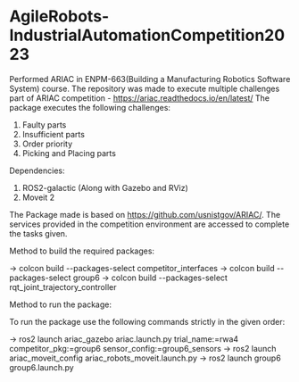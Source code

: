 # AgileRobots-IndustrialAutomationCompetition2023
Performed ARIAC in ENPM-663(Building a Manufacturing Robotics Software System) course.
The repository was made to execute multiple challenges part of ARIAC competition - https://ariac.readthedocs.io/en/latest/
The package executes the following challenges:
1. Faulty parts 
2. Insufficient parts
3. Order priority 
4. Picking and Placing parts 

Dependencies: 
1. ROS2-galactic (Along with Gazebo and RViz)
2. Moveit 2

The Package made is based on https://github.com/usnistgov/ARIAC/. The services provided in the competition environment are accessed to complete the tasks given.

Method to build the required packages:

-> colcon build --packages-select competitor_interfaces
-> colcon build --packages-select group6
-> colcon build --packages-select rqt_joint_trajectory_controller

Method to run the package:

To run the package use the following commands strictly in the given order:

-> ros2 launch ariac_gazebo ariac.launch.py trial_name:=rwa4 competitor_pkg:=group6 sensor_config:=group6_sensors
-> ros2 launch ariac_moveit_config ariac_robots_moveit.launch.py
-> ros2 launch group6 group6.launch.py

